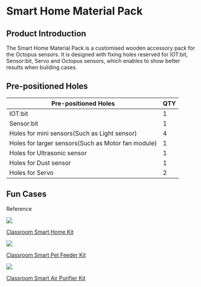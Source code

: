 ﻿---
sidebar_position: 6
sidebar_label: Smart Home Material Pack
---

# Smart Home Material Pack

## Product Introduction

The Smart Home Material Pack is a customised wooden accessory pack for the Octopus sensors. It is designed with fixing holes reserved for IOT:bit, Sensor:bit, Servo and Octopus sensors, which enables to show better results when building cases.

<!--![](https://wiki-media-ef.oss-cn-hongkong.aliyuncs.com/i18n/en/docusaurus-plugin-content-docs/current/microbit/interesting-case/smart-home-material-pack/images/smart-home-material-pack-01.png)-->

## Pre-positioned Holes

|Pre-positioned Holes|QTY|
|---|---|
|IOT:bit|1|
|Sensor:bit|1|
|Holes for mini sensors(Such as Light sensor)|4|
|Holes for larger sensors(Such as Motor fan module)|1|
|Holes for Ultrasonic sensor|1|
|Holes for Dust sensor|1|
|Holes for Servo|2|

## Fun Cases

Reference

![](https://wiki-media-ef.oss-cn-hongkong.aliyuncs.com/i18n/en/docusaurus-plugin-content-docs/current/microbit/interesting-case/smart-home-material-pack/images/classroom-smart-home-kit.png)

[Classroom Smart Home Kit](http://wiki.elecfreaks.com/en/microbit/interesting-case/classroom-smart-home-kit/)

![](https://wiki-media-ef.oss-cn-hongkong.aliyuncs.com/i18n/en/docusaurus-plugin-content-docs/current/microbit/interesting-case/smart-home-material-pack/images/classroom-smart-pet-feeder-kit.png)

[Classroom Smart Pet Feeder Kit](http://wiki.elecfreaks.com/en/microbit/interesting-case/classroom-smart-pet-feeder-kit/smart-pet-feeder)

![](https://wiki-media-ef.oss-cn-hongkong.aliyuncs.com/i18n/en/docusaurus-plugin-content-docs/current/microbit/interesting-case/smart-home-material-pack/images/classroom-smart-air-purifier-kit.png)

[Classroom Smart Air Purifier Kit](http://wiki.elecfreaks.com/en/microbit/interesting-case/classroom-smart-air-purifier-kit/)

